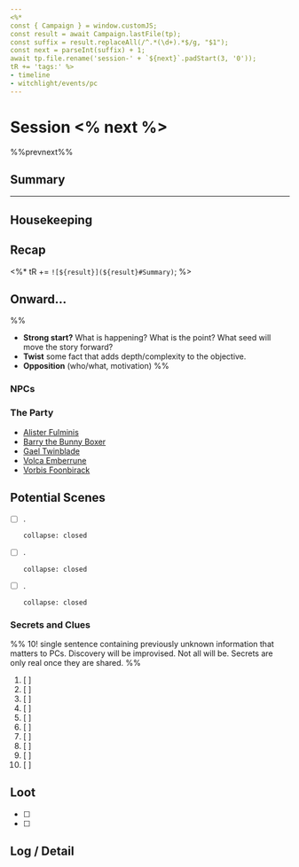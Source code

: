 ```yaml
---
<%*  
const { Campaign } = window.customJS;
const result = await Campaign.lastFile(tp); 
const suffix = result.replaceAll(/^.*(\d+).*$/g, "$1");
const next = parseInt(suffix) + 1;
await tp.file.rename('session-' + `${next}`.padStart(3, '0'));
tR += 'tags:' %>
- timeline
- witchlight/events/pc
---
```

# Session <% next %>

%%prevnext%%

## Summary


---

## Housekeeping


## Recap

<%* tR += `![${result}](${result}#Summary)`; %>

## Onward... 
%%
- **Strong start?** What is happening? What is the point? What seed will move the story forward?
- **Twist** some fact that adds depth/complexity to the objective.
- **Opposition** (who/what, motivation)
%%

### NPCs

### The Party
- [Alister Fulminis](../../witchlight/characters/alister-fulminis.md)
- [Barry the Bunny Boxer](../../witchlight/characters/barry-bunny-boxer.md)
- [Gael Twinblade](../../witchlight/characters/gael-twinblade.md)
- [Volca Emberrune](../../witchlight/characters/volca-emberrune.md)
- [Vorbis Foonbirack](../../witchlight/characters/vorbis-foonbirack.md)

## Potential Scenes
- [ ] .
    ```ad-scene
    collapse: closed
    ```
- [ ] .
    ```ad-scene
    collapse: closed
    ```
- [ ] .
    ```ad-scene
    collapse: closed
    ```

### Secrets and Clues

%% 10! single sentence containing previously unknown information that matters to PCs. Discovery will be improvised. Not all will be. Secrets are only real once they are shared. %%

1. [ ]   
2. [ ]   
3. [ ]   
4. [ ]   
5. [ ]   
6. [ ]   
7. [ ]   
8. [ ]   
9. [ ]   
10. [ ]   

## Loot

- [ ] 
- [ ] 

## Log / Detail
